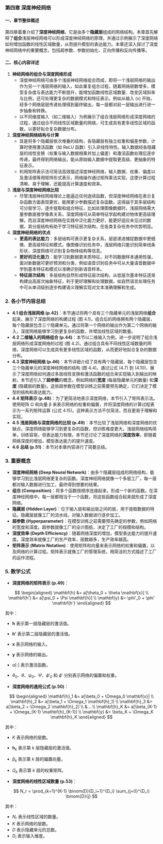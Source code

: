 ### 第四章 深度神经网络

#### 一、章节整体概述
第四章着重介绍了**深度神经网络**，它是由多个**隐藏层**组成的网络结构。本章首先解释了**组合**浅层神经网络可以形成深度神经网络的原理，并通过示例展示了深度网络如何增加函数的线性区域数量，从而提升模型的表达能力。本章还深入探讨了深度神经网络中的重要概念，包括超参数、参数初始化、正向传播和反向传播等。

#### 二、核心内容详述
1. **神经网络的组合与深度网络形成**
    - 深度神经网络可由多个浅层神经网络组合而成，即将一个浅层网络的输出作为另一个浅层网络的输入，如此重复组合过程，随着网络层数增多，模型复杂度与表达能力不断提升，能增加函数线性区域数量、改变区域斜率与比例，还可处理更复杂的数据模式和特征表示。例如从输入 \(x\) 开始，经多个网络层层传递处理得到最终输出，每一层都对前一层输出进行进一步抽象和转换。
    - 以不同维度输入（如二维输入）为例展示了组合浅层网络形成深度网络的过程，通过组合不同线性区域数量的网络，可生成具有更多线性区域的函数，以更好拟合复杂数据分布。
2. **深度神经网络结构与计算**
    - 其是将多个隐藏层依次堆叠的结构，各隐藏层有独立权重和偏差参数，计算时使用激活函数（如 ReLU 函数）引入非线性特性。输入数据经各隐藏层的线性变换（权重与输入数据相乘并加上偏差）和激活函数处理后逐步传递，最终得到网络输出，能从原始输入数据中提取更高级、更抽象的特征表示。
    - 利用矩阵表示法可简洁高效描述深度神经网络，输入数据、权重、偏差以及激活值等用矩阵形式表示，网络操作通过矩阵乘法实现，这使计算过程清晰、易于理解，还能提高计算速度和效率。
3. **浅层与深度神经网络比较**
    - 尽管浅层神经网络理论上能逼近任何连续函数，但深度神经网络在表示复杂函数方面表现更优，能用更少参数描述复杂函数。这得益于其多层结构可分层学习，逐步提取和组合特征，比如处理图像数据时，浅层网络需大量参数直接学像素关系，深度网络可从简单特征学起构建对物体更高级理解。而且深度神经网络在实践中泛化能力更好，能更好适应未见过的数据，其分层结构有助于学习特征层次结构，在各类复杂任务中优势明显。
4. **深度神经网络的优点**
    - **更高的表达能力**：多层结构可表示更复杂关系，层层递进捕捉数据中更细微、更高级特征和模式，像图像识别任务中，浅层网络只能识别简单线条形状，深度网络可识别复杂物体结构等信息。
    - **更好的泛化能力**：能学习到数据更本质特征，对不同数据样本通用性强，面对新数据可更好预测和分类，例如语音识别任务中可从大量语音数据中学到基本特征和模式以准确识别新语音样本。
    - **特征层次结构**：多层结构自然形成特征层次结构，从低层次基本特征逐渐构建出高层次抽象特征，利于更好理解和处理数据，如自然语言处理任务中可从单词级别逐步构建语义理解实现对文本准确理解和生成。

### 2. 各小节内容总结

* **4.1 组合浅层网络 (p.42)**：本节通过将两个具有三个隐藏单元的浅层网络**组合**起来，展示了深度网络的构建过程 (图 4.1)。组合后的网络拥有两个隐藏层，每个隐藏层包含三个隐藏单元。通过将第一个网络的输出作为第二个网络的输入，深度网络能够学习到更复杂的函数，并增加线性区域的数量。
* **4.2 二维输入的网络组合 (p.44)**：本节以二维输入为例，进一步说明了组合浅层网络形成深度网络的过程 (图 4.2)。通过组合具有不同线性区域数量的网络，深度网络可以生成具有更多线性区域的函数，从而更好地拟合复杂的数据分布。
* **4.3 深度神经网络 (p.46)**：本节详细介绍了具有两个隐藏层、每个隐藏层包含三个隐藏单元的深度神经网络的结构 (图 4.4)。通过公式 (4.7) 到 (4.10)，展示了深度网络如何通过多层线性变换和激活函数的组合来实现输入到输出的映射。本节还引入了**超参数**的概念，例如网络的**宽度** (每层隐藏单元的数量) 和**深度** (隐藏层的数量)。这些超参数在模型训练之前需要预先确定，它们决定了模型的结构和表达能力。
* **4.4 矩阵表示 (p.48)**：为了更简洁地表示深度网络，本节引入了矩阵表示法。使用矩阵 Ω 和向量 β 来表示网络的权重和偏置，并将深度网络的计算过程表示为一系列矩阵运算 (公式 4.15)。这种表示方法不仅简洁，而且更易于理解和实现。
* **4.5 浅层网络与深度网络的比较 (p.49)**：本节比较了浅层网络和深度网络的优缺点。深度网络能够学习到更复杂的函数，但训练难度更大。浅层网络结构简单，训练容易，但表达能力有限。本节还讨论了深度网络的**深度效率**，即随着网络深度的增加，模型表达能力的提升速度。
* **4.6 总结 (p.51)**：本节对本章内容进行了简要总结。

### 3. 重要概念

* **深度神经网络 (Deep Neural Network)**：由多个隐藏层组成的网络结构，能够学习到比浅层网络更复杂的函数。深度神经网络就像一个多层工厂，每一层都对输入数据进行加工，最终得到想要的结果。
* **组合 (Composition)**：将多个函数按顺序连接起来，形成一个新的函数。在深度神经网络中，每一层都相当于一个函数，将这些函数组合起来就形成了深度网络。
* **隐藏层 (Hidden Layer)**：位于输入层和输出层之间的层，用于提取数据的特征。隐藏层就像工厂的流水线，对输入数据进行逐步加工。
* **超参数 (Hyperparameter)**：在模型训练之前需要预先确定的参数，例如网络的宽度和深度。超参数就像工厂的设计图纸，决定了工厂的规模和结构。
* **深度效率 (Depth Efficiency)**：随着网络深度的增加，模型表达能力的提升速度。深度效率就像工厂的生产效率，层数越多，生产效率越高。
* **矩阵表示 (Matrix Notation)**：使用矩阵和向量来表示网络的权重和偏置，以及网络的计算过程。矩阵表示就像工厂的管理系统，用简洁的方式描述了工厂的运作流程。

### 5. 数学公式

* **深度网络的矩阵表示 (p.49)**：

$$
\begin{aligned}
\mathbf{h} &= a[\theta_0 + \theta \mathbf{x}] \\
\mathbf{h'} &= a[\psi_0 + \Psi \mathbf{h}] \\
\mathbf{y} &= \phi'_0 + \phi' \mathbf{h'}
\end{aligned}
$$

其中：

* $\mathbf{h}$ 表示第一层隐藏层的激活值。
* $\mathbf{h'}$ 表示第二层隐藏层的激活值。
* $\mathbf{x}$ 表示网络的输入。
* $\mathbf{y}$ 表示网络的输出。
* $a[\cdot]$ 表示激活函数。
* $\theta_0$、$\theta$、$\psi_0$、$\Psi$、$\phi'_0$ 和 $\phi'$ 分别表示网络的偏置和权重。

* **深度网络的通用公式 (p.50)**：

$$
\begin{aligned}
\mathbf{h}_1 &= a[\beta_0 + \Omega_0 \mathbf{x}] \\
\mathbf{h}_2 &= a[\beta_1 + \Omega_1 \mathbf{h}_1] \\
\mathbf{h}_3 &= a[\beta_2 + \Omega_2 \mathbf{h}_2] \\
&... \\
\mathbf{h}_K &= a[\beta_{K-1} + \Omega_{K-1} \mathbf{h}_{K-1}] \\
\mathbf{y} &= \beta_K + \Omega_K \mathbf{h}_K
\end{aligned}
$$

其中：

* $K$ 表示网络的层数。
* $\mathbf{h}_k$ 表示第 $k$ 层隐藏层的激活值。
* $\beta_k$ 表示第 $k$ 层的偏置向量。
* $\Omega_k$ 表示第 $k$ 层的权重矩阵。

* **深度网络的线性区域数量 (p.53)**：

$$
N_r = \prod_{k=1}^{K-1} \binom{D}{D_i+1}^{D_i} \sum_{j=0}^{D_i} \binom{D}{j}
$$

其中：

* $N_r$ 表示线性区域的数量。
* $K$ 表示网络的层数。
* $D$ 表示隐藏单元的总数。
* $D_i$ 表示输入维度。
